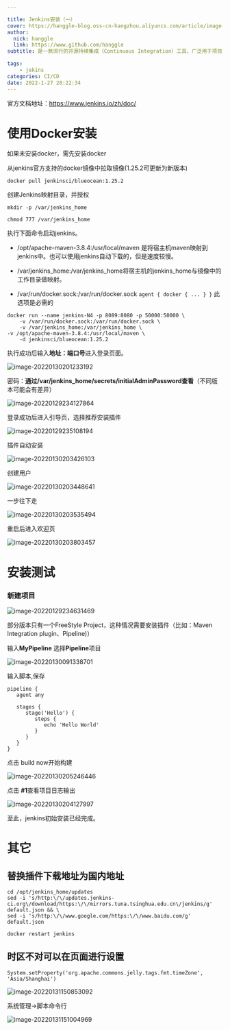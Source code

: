```yaml
---

title: Jenkins安装（一）
cover: https://hanggle-blog.oss-cn-hangzhou.aliyuncs.com/article/image-20220127202146719.png
author: 
  nick: hanggle
  link: https://www.github.com/hanggle
subtitle: 是一款流行的开源持续集成（Continuous Integration）工具，广泛用于项目开发，具有自动化构建、测试和部署等功能。Jenkins 提供了数百个插件来支持构建、部署和自动化任何项目。

tags: 
    - jekins
categories: CI/CD
date: 2022-1-27 20:22:34
---
```




官方文档地址：https://www.jenkins.io/zh/doc/

# 使用Docker安装

如果未安装docker，需先安装docker

从jenkins官方支持的docker镜像中拉取镜像(1.25.2可更新为新版本)

```
docker pull jenkinsci/blueocean:1.25.2
```



创建Jenkins映射目录，并授权

```
mkdir -p /var/jenkins_home 

chmod 777 /var/jenkins_home
```

执行下面命令启动jenkins。

* /opt/apache-maven-3.8.4:/usr/local/maven 是将宿主机maven映射到jenkins中。也可以使用jenkins自动下载的，但是速度较慢。

* /var/jenkins_home:/var/jenkins_home将宿主机的jenkins_home与镜像中的工作目录做映射。

* /var/run/docker.sock:/var/run/docker.sock `agent { docker { ... } }` 此选项是必需的

```shell
docker run --name jenkins-N4 -p 8089:8080 -p 50000:50000 \
    -v /var/run/docker.sock:/var/run/docker.sock \
    -v /var/jenkins_home:/var/jenkins_home \
-v /opt/apache-maven-3.8.4:/usr/local/maven \
    -d jenkinsci/blueocean:1.25.2 
```

执行成功后输入**地址：端口号**进入登录页面。

![image-20220130201233192](https://hanggle-blog.oss-cn-hangzhou.aliyuncs.com/article/image-20220130201233192.png)

密码：**通过/var/jenkins_home/secrets/initialAdminPassword查看**（不同版本可能会有差异）

![image-20220129234127864](https://hanggle-blog.oss-cn-hangzhou.aliyuncs.com/article/image-20220129234127864.png)

登录成功后进入引导页，选择推荐安装插件

![image-20220129235108194](https://hanggle-blog.oss-cn-hangzhou.aliyuncs.com/article/image-20220129235108194.png)

插件自动安装

![image-20220130203426103](https://hanggle-blog.oss-cn-hangzhou.aliyuncs.com/article/image-20220130203426103.png)

创建用户

![image-20220130203448641](https://hanggle-blog.oss-cn-hangzhou.aliyuncs.com/article/image-20220130203448641.png)

一步往下走

![image-20220130203535494](https://hanggle-blog.oss-cn-hangzhou.aliyuncs.com/article/image-20220130203535494.png)

重启后进入欢迎页

![image-20220130203803457](https://hanggle-blog.oss-cn-hangzhou.aliyuncs.com/article/image-20220130203803457.png)







# 安装测试

### 新建项目

![image-20220129234631469](https://hanggle-blog.oss-cn-hangzhou.aliyuncs.com/article/image-20220129234631469.png)



部分版本只有一个FreeStyle Project，这种情况需要安装插件（比如：Maven Integration plugin、Pipeline)）

输入**MyPipeline**    选择**Pipeline**项目

![image-20220130091338701](https://hanggle-blog.oss-cn-hangzhou.aliyuncs.com/article/image-20220130091338701.png)

输入脚本,保存

```
pipeline {
   agent any

   stages {
      stage('Hello') {
         steps {
            echo 'Hello World'
         }
      }
   }
}
```

点击 build now开始构建

![image-20220130205246446](https://hanggle-blog.oss-cn-hangzhou.aliyuncs.com/article/image-20220130205246446.png)

点击 **#1**查看项目日志输出

![image-20220130204127997](https://hanggle-blog.oss-cn-hangzhou.aliyuncs.com/article/image-20220130204127997.png)



至此，jenkins初始安装已经完成。



# 其它

## 替换插件下载地址为国内地址

```
cd /opt/jenkins_home/updates
sed -i 's/http:\/\/updates.jenkins-ci.org\/download/https:\/\/mirrors.tuna.tsinghua.edu.cn\/jenkins/g' default.json && \
sed -i 's/http:\/\/www.google.com/https:\/\/www.baidu.com/g' default.json

docker restart jenkins
```



## 时区不对可以在页面进行设置

```
System.setProperty('org.apache.commons.jelly.tags.fmt.timeZone', 'Asia/Shanghai')
```

![image-20220131150853092](https://hanggle-blog.oss-cn-hangzhou.aliyuncs.com/article/image-20220131150853092.png)

系统管理->脚本命令行

![image-20220131151004969](https://hanggle-blog.oss-cn-hangzhou.aliyuncs.com/article/image-20220131151004969.png)

